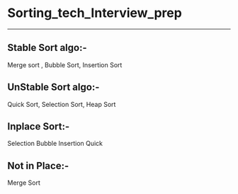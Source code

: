 # Sorting_tech_Interview_prep
-------------
Stable Sort algo:-
---------------------------
Merge sort , Bubble Sort, Insertion Sort

UnStable Sort algo:-
---------------------------
Quick Sort, Selection Sort, Heap Sort

Inplace Sort:-
----------------
Selection Bubble Insertion Quick

Not in Place:-
---------------------
Merge Sort
